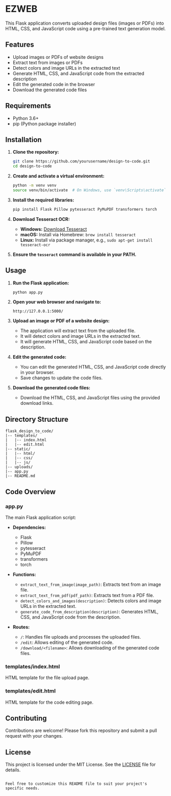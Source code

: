 # EZWEB

This Flask application converts uploaded design files (images or PDFs) into HTML, CSS, and JavaScript code using a pre-trained text generation model.

## Features

- Upload images or PDFs of website designs
- Extract text from images or PDFs
- Detect colors and image URLs in the extracted text
- Generate HTML, CSS, and JavaScript code from the extracted description
- Edit the generated code in the browser
- Download the generated code files

## Requirements

- Python 3.6+
- pip (Python package installer)

## Installation

1. **Clone the repository:**

   ```bash
   git clone https://github.com/yourusername/design-to-code.git
   cd design-to-code
   ```

2. **Create and activate a virtual environment:**

   ```bash
   python -m venv venv
   source venv/bin/activate  # On Windows, use `venv\Scripts\activate`
   ```

3. **Install the required libraries:**

   ```bash
   pip install Flask Pillow pytesseract PyMuPDF transformers torch
   ```

4. **Download Tesseract OCR:**

   - **Windows:** [Download Tesseract](https://github.com/UB-Mannheim/tesseract/wiki)
   - **macOS:** Install via Homebrew: `brew install tesseract`
   - **Linux:** Install via package manager, e.g., `sudo apt-get install tesseract-ocr`

5. **Ensure the `tesseract` command is available in your PATH.**

## Usage

1. **Run the Flask application:**

   ```bash
   python app.py
   ```

2. **Open your web browser and navigate to:**

   ```
   http://127.0.0.1:5000/
   ```

3. **Upload an image or PDF of a website design:**

   - The application will extract text from the uploaded file.
   - It will detect colors and image URLs in the extracted text.
   - It will generate HTML, CSS, and JavaScript code based on the description.

4. **Edit the generated code:**

   - You can edit the generated HTML, CSS, and JavaScript code directly in your browser.
   - Save changes to update the code files.

5. **Download the generated code files:**

   - Download the HTML, CSS, and JavaScript files using the provided download links.

## Directory Structure

```
flask_design_to_code/
|-- templates/
|   |-- index.html
|   |-- edit.html
|-- static/
|   |-- html/
|   |-- css/
|   |-- js/
|-- uploads/
|-- app.py
|-- README.md
```

## Code Overview

### app.py

The main Flask application script:

- **Dependencies:**
  - Flask
  - Pillow
  - pytesseract
  - PyMuPDF
  - transformers
  - torch

- **Functions:**
  - `extract_text_from_image(image_path)`: Extracts text from an image file.
  - `extract_text_from_pdf(pdf_path)`: Extracts text from a PDF file.
  - `detect_colors_and_images(description)`: Detects colors and image URLs in the extracted text.
  - `generate_code_from_description(description)`: Generates HTML, CSS, and JavaScript code from the description.

- **Routes:**
  - `/`: Handles file uploads and processes the uploaded files.
  - `/edit`: Allows editing of the generated code.
  - `/download/<filename>`: Allows downloading of the generated code files.

### templates/index.html

HTML template for the file upload page.

### templates/edit.html

HTML template for the code editing page.

## Contributing

Contributions are welcome! Please fork this repository and submit a pull request with your changes.

## License

This project is licensed under the MIT License. See the [LICENSE](LICENSE) file for details.
```

Feel free to customize this README file to suit your project's specific needs.